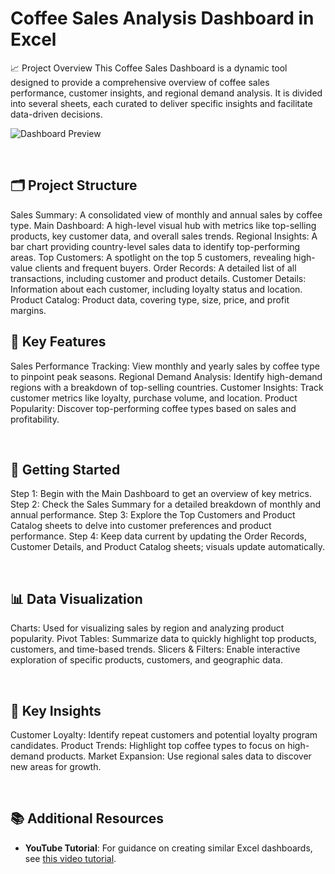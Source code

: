 # Coffee Sales Analysis Dashboard in Excel

📈 Project Overview
This Coffee Sales Dashboard is a dynamic tool designed to provide a comprehensive overview of coffee sales performance, customer insights, and regional demand analysis. It is divided into several sheets, each curated to deliver specific insights and facilitate data-driven decisions.

![Dashboard Preview](https://github.com/user-attachments/assets/7a2c1eec-856b-4c8f-910a-1acaec406630)

<br>

## 🗂️ Project Structure
Sales Summary: A consolidated view of monthly and annual sales by coffee type.
Main Dashboard: A high-level visual hub with metrics like top-selling products, key customer data, and overall sales trends.
Regional Insights: A bar chart providing country-level sales data to identify top-performing areas.
Top Customers: A spotlight on the top 5 customers, revealing high-value clients and frequent buyers.
Order Records: A detailed list of all transactions, including customer and product details.
Customer Details: Information about each customer, including loyalty status and location.
Product Catalog: Product data, covering type, size, price, and profit margins.
<br>

## 🌟 Key Features
Sales Performance Tracking: View monthly and yearly sales by coffee type to pinpoint peak seasons.
Regional Demand Analysis: Identify high-demand regions with a breakdown of top-selling countries.
Customer Insights: Track customer metrics like loyalty, purchase volume, and location.
Product Popularity: Discover top-performing coffee types based on sales and profitability.

<br>

## 🚀 Getting Started
Step 1: Begin with the Main Dashboard to get an overview of key metrics.
Step 2: Check the Sales Summary for a detailed breakdown of monthly and annual performance.
Step 3: Explore the Top Customers and Product Catalog sheets to delve into customer preferences and product performance.
Step 4: Keep data current by updating the Order Records, Customer Details, and Product Catalog sheets; visuals update automatically.

<br>

## 📊 Data Visualization
Charts: Used for visualizing sales by region and analyzing product popularity.
Pivot Tables: Summarize data to quickly highlight top products, customers, and time-based trends.
Slicers & Filters: Enable interactive exploration of specific products, customers, and geographic data.

<br>

## 🎯 Key Insights
Customer Loyalty: Identify repeat customers and potential loyalty program candidates.
Product Trends: Highlight top coffee types to focus on high-demand products.
Market Expansion: Use regional sales data to discover new areas for growth.


<br>

## 📚 Additional Resources

- **YouTube Tutorial**: For guidance on creating similar Excel dashboards, see [this video tutorial](https://youtu.be/m13o5aqeCbM?si=qjjBZQrwa8wKjJyf).
